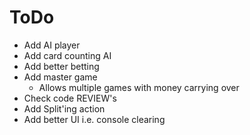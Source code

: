 # ToDo
* Add AI player
* Add card counting AI
* Add better betting
* Add master game
  * Allows multiple games with money carrying over
* Check code REVIEW's
* Add Split'ing action
* Add better UI i.e. console clearing